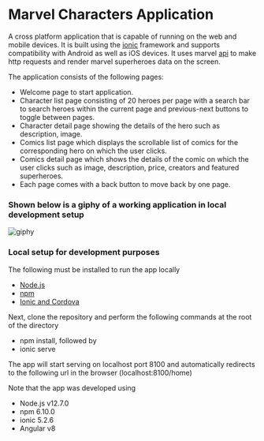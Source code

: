 # Marvel Characters Application

A cross platform application that is capable of running on the web and mobile devices. It is built using the [ionic](https://ionicframework.com/) framework and 
supports compatibility with Android as well as iOS devices. It uses marvel [api](https://developer.marvel.com/) to make http requests and render marvel superheroes data
on the screen.

The application consists of the following pages:

* Welcome page to start application. 
* Character list page consisting of 20 heroes per page with a search bar to search heroes within the current page and previous-next buttons to toggle 
  between pages.
* Character detail page showing the details of the hero such as description, image.
* Comics list page which displays the scrollable list of comics for the corresponding hero on which the user clicks.
* Comics detail page which shows the details of the comic on which the user clicks such as image, description, price, creators and featured superheroes.
* Each page comes with a back button to move back by one page.

### Shown below is a giphy of a working application in local development setup

![giphy](/src/assets/mca.gif)


### Local setup for development purposes

The following must be installed to run the app locally

* [Node.js](https://nodejs.org/en/)
* [npm](https://www.npmjs.com)
* [Ionic and Cordova](https://ionicframework.com/docs/angular/your-first-app)

Next, clone the repository and perform the following commands at the root of the directory

* npm install, followed by 
* ionic serve

The app will start serving on localhost port 8100 and automatically redirects to the following url in the browser (localhost:8100/home) 

Note that the app was developed using 

* Node.js v12.7.0 
* npm 6.10.0
* ionic 5.2.6
* Angular v8 
